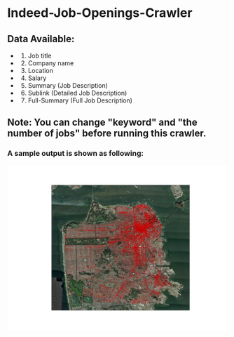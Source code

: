 # Indeed-Job-Openings-Crawler

## Data Available:
* 1. Job title
* 2. Company name
* 3. Location
* 4. Salary
* 5. Summary (Job Description)
* 6. Sublink (Detailed Job Description)
* 7. Full-Summary (Full Job Description)

## Note: You can change "keyword" and "the number of jobs" before running this crawler.

### A sample output is shown as following:
![alt text](https://github.com/iyutpo/San-Fancicso-Crime/blob/master/foo1.png)
